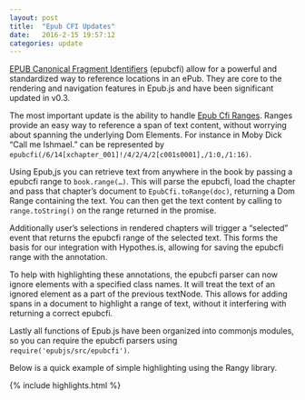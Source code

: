 ```yaml
---
layout: post
title:  "Epub CFI Updates"
date:   2016-2-15 19:57:12
categories: update
---
```


[EPUB Canonical Fragment Identifiers](http://www.idpf.org/epub/linking/cfi/epub-cfi.html) (epubcfi) allow for a powerful
and standardized way to reference locations in an ePub. They are core to the rendering and navigation features in Epub.js and have been significant updated in v0.3.

The most important update is the ability to handle [Epub Cfi Ranges](http://www.idpf.org/epub/linking/cfi/epub-cfi.html#sec-ranges). Ranges provide an easy way to reference a span of text content, without worrying about spanning the underlying Dom Elements. For instance in Moby Dick “Call me Ishmael.” can be represented by `epubcfi(/6/14[xchapter_001]!/4/2/4/2[c001s0001],/1:0,/1:16)`.

Using Epub,js you can retrieve text from anywhere in the book by passing a epubcfi range to `book.range(…)`. This will parse the epubcfi, load the chapter and pass that chapter’s document to `EpubCfi.toRange(doc)`, returning a Dom Range containing the text. You can then get the text content by calling to `range.toString()` on the range returned in the promise.

Additionally user’s selections in rendered chapters will trigger a “selected” event that returns the epubcfi range of the selected text. This forms the basis for our integration with Hypothes.is, allowing for saving the epubcfi range with the annotation.

To help with highlighting these annotations, the epubcfi parser can now ignore elements with a specified class names. It will treat the text of an ignored element as a part of the previous textNode. This allows for adding spans in a document to highlight a range of text, without it interfering with returning a correct epubcfi.

Lastly all functions of Epub.js have been organized into commonjs modules, so you can require the epubcfi parsers using `require('epubjs/src/epubcfi')`.

Below is a quick example of simple highlighting using the Rangy library.

{% include highlights.html %}
